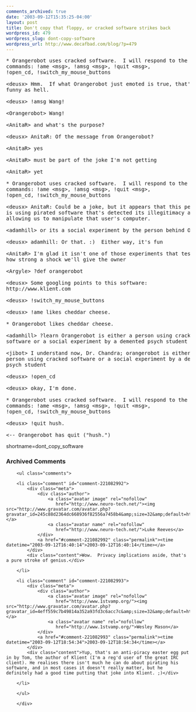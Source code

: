 ```yaml
---
comments_archived: true
date: '2003-09-12T15:35:25-04:00'
layout: post
title: Don't copy that floppy, or cracked software strikes back
wordpress_id: 479
wordpress_slug: dont-copy-software
wordpress_url: http://www.decafbad.com/blog/?p=479
---
```

<pre>* Orangerobot uses cracked software.  I will respond to the following
commands: !ame &lt;msg&gt;, !amsg &lt;msg&gt;, !quit &lt;msg&gt;,
!open_cd, !switch_my_mouse_buttons

&lt;deusx&gt; Hmm.  If what Orangerobot just emoted is true, that's
funny as hell.

&lt;deusx&gt; !amsg Wang!

&lt;Orangerobot&gt; Wang!

&lt;AnitaR&gt; and what's the purpose?

&lt;deusx&gt; AnitaR: Of the message from Orangerobot?

&lt;AnitaR&gt; yes

&lt;AnitaR&gt; must be part of the joke I'm not getting

&lt;AnitaR&gt; yet

* Orangerobot uses cracked software.  I will respond to the following
commands: !ame &lt;msg&gt;, !amsg &lt;msg&gt;, !quit &lt;msg&gt;,
!open_cd, !switch_my_mouse_buttons

&lt;deusx&gt; AnitaR: Could be a joke, but it appears that this person
is using pirated software that's detected its illegitimacy and is
allowing us to manipulate that user's computer.

&lt;adamhill&gt; or its a social experiment by the person behind OR :)

&lt;deusx&gt; adamhill: Or that. :)  Either way, it's fun

&lt;AnitaR&gt; I'm glad it isn't one of those experiments that tests
how strong a shock we'll give the owner

&lt;Argyle&gt; ?def orangerobot

&lt;deusx&gt; Some googling points to this software:
http://www.klient.com

&lt;deusx&gt; !switch_my_mouse_buttons

&lt;deusx&gt; !ame likes cheddar cheese.

* Orangerobot likes cheddar cheese.

&lt;adamhill&gt; ?learn Orangerobot is either a person using cracked
software or a social experiment by a demented psych student

&lt;jibot&gt; I understand now, Dr. Chandra; orangerobot is either a
person using cracked software or a social experiment by a demented
psych student

&lt;deusx&gt; !open_cd

&lt;deusx&gt; okay, I'm done.

* Orangerobot uses cracked software.  I will respond to the following
commands: !ame &lt;msg&gt;, !amsg &lt;msg&gt;, !quit &lt;msg&gt;,
!open_cd, !switch_my_mouse_buttons

&lt;deusx&gt; !quit hush.

&lt;-- Orangerobot has quit ("hush.")</pre>
<!--more-->
shortname=dont_copy_software

<div id="comments" class="comments archived-comments">
            <h3>Archived Comments</h3>
            
        <ul class="comments">
            
        <li class="comment" id="comment-221082992">
            <div class="meta">
                <div class="author">
                    <a class="avatar image" rel="nofollow" 
                       href="http://www.neuro-tech.net/"><img src="http://www.gravatar.com/avatar.php?gravatar_id=245c88d2364dc668936f82556a7458b4&amp;size=32&amp;default=http://mediacdn.disqus.com/1320279820/images/noavatar32.png"/></a>
                    <a class="avatar name" rel="nofollow" 
                       href="http://www.neuro-tech.net/">Luke Reeves</a>
                </div>
                <a href="#comment-221082992" class="permalink"><time datetime="2003-09-12T16:40:14">2003-09-12T16:40:14</time></a>
            </div>
            <div class="content">Wow.  Privacy implications aside, that's a pure stroke of genius.</div>
            
        </li>
    
        <li class="comment" id="comment-221082993">
            <div class="meta">
                <div class="author">
                    <a class="avatar image" rel="nofollow" 
                       href="http://www.1stvamp.org/"><img src="http://www.gravatar.com/avatar.php?gravatar_id=4eff559c7b49814a352a93fd3c6acc7c&amp;size=32&amp;default=http://mediacdn.disqus.com/1320279820/images/noavatar32.png"/></a>
                    <a class="avatar name" rel="nofollow" 
                       href="http://www.1stvamp.org/">Wesley Mason</a>
                </div>
                <a href="#comment-221082993" class="permalink"><time datetime="2003-09-12T18:54:34">2003-09-12T18:54:34</time></a>
            </div>
            <div class="content">Yup, that's an anti-piracy easter egg put in by Tom, the author of Klient (I'm a reg'd user of the great IRC client). He realises there isn't much he can do about pirating his software, and in most cases it doesn't really matter, but he definitely had a good time putting that joke into Klient. ;)</div>
            
        </li>
    
        </ul>
    
        </div>
    